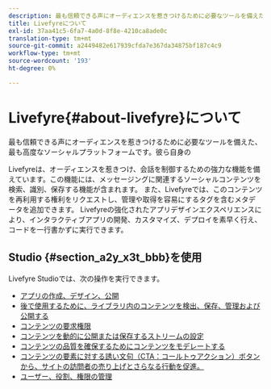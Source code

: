 ```yaml
---
description: 最も信頼できる声にオーディエンスを惹きつけるために必要なツールを備えた、最も高度なソーシャルプラットフォームです。
title: Livefyreについて
exl-id: 37aa41c5-6fa7-4a0d-8f8e-4210ca8ade0c
translation-type: tm+mt
source-git-commit: a2449482e617939cfda7e367da34875bf187c4c9
workflow-type: tm+mt
source-wordcount: '193'
ht-degree: 0%

---
```


# Livefyre{#about-livefyre}について

最も信頼できる声にオーディエンスを惹きつけるために必要なツールを備えた、最も高度なソーシャルプラットフォームです。彼ら自身の

Livefyreは、オーディエンスを惹きつけ、会話を制御するための強力な機能を備えています。この機能には、メッセージングに関連するソーシャルコンテンツを検索、識別、保存する機能が含まれます。 また、Livefyreでは、このコンテンツを再利用する権利をリクエストし、管理や取得を容易にするタグを含むメタデータを追加できます。 Livefyreの強化されたアプリデザインエクスペリエンスにより、インタラクティブアプリの開発、カスタマイズ、デプロイを素早く行え、コードを一行書かずに実行できます。

## Studio {#section_a2y_x3t_bbb}を使用

Livefyre Studioでは、次の操作を実行できます。

* [アプリの作成、デザイン、公開](c-about-apps/c-about-apps.md#c_about_apps)
* [後で使用するために、ライブラリ内のコンテンツを検出、保存、管理および公開する](c-library/c-assets/c-assets.md)
* [コンテンツの要求権限](c-how-requesting-rights-works/t-send-a-rights-request-to-own-a-digital-asset.md#t_send_a_rights_request_to_own_a_digital_asset)
* [コンテンツを動的に公開または保存するストリームの設定](c-streams/t-create-a-new-stream.md#t_create_a_new_stream)
* [コンテンツの品質を確保するためにコンテンツをモデレートする](c-features-livefyre/c-about-moderation/c-setting-up-moderation.md#c_setting_up_moderation)
* [コンテンツの要素に対する誘い文句（CTA：コールトゥアクション）ボタンから、サイトの訪問者の売り上げとさらなる行動を促進。](c-features-livefyre/c-ugc-commerce.md#c_ugc_commerce)
* [ユーザー、役割、権限の管理](c-about-apps/c-about-apps.md#c_about_apps)
